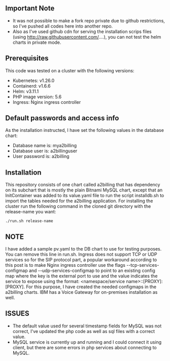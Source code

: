 ## Important Note

  - It was not possible to make a fork repo private due to github restrictions, so I've pushed all codes here into another repo.
  - Also as I've used github cdn for serving the installation scrips files (using http://raw.githubusercontent.com/....), you can not test the helm charts in private mode.

## Prerequisites
This code was tested on a cluster with the following versions:
  - Kubernetes: v1.26.0
  - Containerd: v1.6.6
  - Helm: v3.11.1
  - PHP image version: 5.6
  - Ingress: Nginx ingress controller

## Default passwords and access info

As the installation instructed, I have set the following values in the database chart:
 - Database name is: mya2billing
 - Database user is: a2billinguser
 - User password is: a2billing

## Installation

This repository consists of one chart called a2billing that has dependency on its subchart that is mostly the plain Bitnami MySQL chart, except that an InitContainer was added to its value.yaml file to run the script installdb.sh to import the tables needed for the a2billing application. 
For installing the cluster run the following command in the cloned git directory with the release-name you want:

    ./run.sh release-name

## NOTE

I have added a sample pv.yaml to the DB chart to use for testing purposes. You can remove this line in run.sh.
Ingress does not support TCP or UDP services so for the SIP protocol part, a popular workaround according to this post is to make Nginx ingress controller use the flags --tcp-services-configmap and --udp-services-configmap to point to an existing config map where the key is the external port to use and the value indicates the service to expose using the format: <namespace/service name>:<service port>:[PROXY]:[PROXY]. For this purpose, I have created the needed configmaps in the a2billing charts. IBM has a Voice Gateway for on-premises installation as well. 

## ISSUES
 
  - The default value used for several timestamp fields for MySQL was not correct, I've updated the php code as well as sql files with a correct value.
  - MySQL service is currently up and running and I could connect it using client, but there are some errors in php services about connecting to MySQL.
